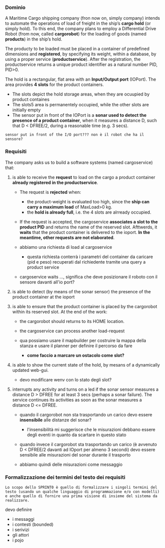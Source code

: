 ### Dominio
A Maritime Cargo shipping company (fron now on, simply company) intends to automate the operations of load of freight in the ship’s **cargo hold** (or simply hold). To this end, the company plans to employ a Differential Drive Robot (from now, called **cargorobot**) for the loading of goods (named **products**) in the ship’s hold.

The producty to be loaded must be placed in a container of predefined dimensions and **registered**, by specifying its weight, within a database, by using a proper service (**productservice**). After the registration, the productservice returns a unique product identifier as a natural number PID, PID>0.

The hold is a rectangular, flat area with an **Input/Output port** (IOPort). The area provides **4 slots** for the product containers.

- The slots depict the hold storage areas, when they are ocuupied by product containes
- The slots5 area is permanentely occupied, while the other slots are initially empty
- The sensor put in front of the IOPort is a **sonar used to detect the presence of a product container**, when it measures a distance D, such that D < DFREE/2, during a reasonable time (e.g. 3 secs).

```sensor put in front of the I/O port??? non è il robot che ha il sensore?```


### Requisiti
The company asks us to build a software systems (named cargoservice) that:
1. is able to receive the **request** to load on the cargo a product container **already registered in the productservice**.
    - The request is **rejected** when:
        - the product-weight is evaluated too high, since the **ship can carry a maximum load** of MaxLoad>0  kg.
        - the **hold is already full**, i.e. the 4 slots are alrready occupied.
    - If the request is accepted, the cargoservice **associates a slot to the product PID** and returns the name of the reserved slot. Afttwerds, it **waits** that the product container is delivered to the ioport. **In the meantime, other requests are not elaborated**.

    - abbiamo una richiesta di load al cargoservice
        - questa richiesta conterrà i parametri del container da caricare (pid e peso) recuperati dal richiedente tramite una query a product service
    - cargoservice waits ..., significa che deve posizionare il roboto con il sensore davanti all'io port?

2. is able to detect (by means of the sonar sensor) the presence of the product container at the ioport

3. is able to ensure that the product container is placed by the cargorobot within its reserved slot. At the end of the work:
    - the cargorobot should returns to its HOME location.
    - the cargoservice can process another load-request

    - qua possiamo usare il mapbuilder per costruire la mappa della stanza e usare il planner per definire il percorso da fare
        - **come faccio a marcare un ostacolo come slot?**

4. is able to show the current state of the hold, by mesans of a dynamically updated web-gui.
    - devo modificare wenv con lo stato degli slot?

5. interrupts any activity and turns on a led if the sonar sensor measures a distance D > DFREE for at least 3 secs (perhaps a sonar failure). The service continues its activities as soon as the sonar measures a distance D <= DFREE.
    - quando il cargorobot non sta trasportando un carico devo essere **insensibile** alle distanze del sonar?
        - l'insensibilità mi suggerisce che le misurazioni debbano essere degli eventi in quanto da scartare in questo stato
    - quando invece il cargorobot sta trasportando un carico (è avvenuto D < DFREE/2 davanti ad IOport per almeno 3 secondi) devo essere sensibile alle misurazioni del sonar durante il trasporto

    - abbiamo quindi delle misurazioni come messaggio


### Formalizzazione dei termini del testo dei requisiti
```Lo scopo dello SPRINT0 è quello di formalizzare i singoli termini del testo (usando un qualche linguaggio di programmazione e/o con modelli) e anche quello di fornire una prima visione di insieme del sistema da realizzare.```

devo definire 
- i messaggi
- i contesti (bounded)
- i serivizi
- gli attori
- i pojo

